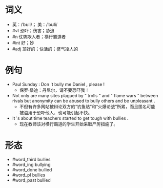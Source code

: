 # 词义
- 英：/ˈbʊli/； 美：/ˈbʊli/
- #vt 恐吓；伤害；胁迫
- #n 仗势欺人者；横行霸道者
- #int 好；妙
- #adj 顶好的；快活的；盛气凌人的
# 例句
- Paul Sunday : Don 't bully me Daniel , please !
	- 保罗·桑迪：丹尼尔，请不要恐吓我！
- Not only are many sites plagued by " trolls " and " flame wars " between rivals but anonymity can be abused to bully others and be unpleasant .
	- 不但有许多网站被辩论双方的“钓鱼贴”和“火爆论战”所累，而且匿名可能被滥用于恐吓他人，也可能引起不快。
- It 's about time teachers started to get tough with bullies .
	- 现在教师该对横行霸道的学生开始采取严厉措施了。
# 形态
- #word_third bullies
- #word_ing bullying
- #word_done bullied
- #word_pl bullies
- #word_past bullied
